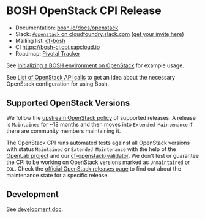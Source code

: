 # BOSH OpenStack CPI Release

* Documentation: [bosh.io/docs/openstack](https://bosh.io/docs/openstack/)
* Slack: [`#openstack` on cloudfoundry.slack.com](https://cloudfoundry.slack.com/messages/openstack) ([get your invite here](https://slack.cloudfoundry.org/))
* Mailing list: [cf-bosh](https://lists.cloudfoundry.org/pipermail/cf-bosh)
* CI https://bosh-ci.cpi.sapcloud.io
* Roadmap: [Pivotal Tracker](https://www.pivotaltracker.com/n/projects/1456570)

See [Initializing a BOSH environment on OpenStack](https://bosh.io/docs/init-openstack.html) for example usage.

See [List of OpenStack API calls](docs/openstack-api-calls.md) to get an idea about the necessary OpenStack configuration for using Bosh.

## Supported OpenStack Versions
We follow the [upstream OpenStack policy](https://docs.openstack.org/project-team-guide/stable-branches.html#maintenance-phases) of supported releases. A release is `Maintained` for ~18 months and then moves into `Extended Maintenance` if there are community members maintaining it. 

The OpenStack CPI runs automated tests against all OpenStack versions with status `Maintained` or `Extended Maintenance` with the help of the [OpenLab project](https://openlabtesting.org/) and our [cf-openstack-validator](https://github.com/cloudfoundry-incubator/cf-openstack-validator/). We don't test or guarantee the CPI to be working on OpenStack versions marked as `Unmaintained` or `EOL`. Check the [official OpenStack releases page](https://releases.openstack.org/) to find out about the maintenance state for a specific release.

## Development

See [development doc](CONTRIBUTING.md).
